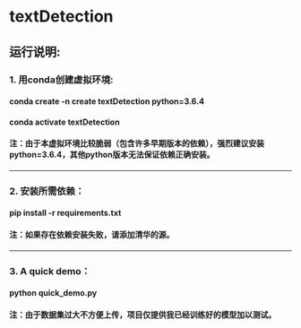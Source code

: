 # textDetection
## 运行说明:
### 1. 用conda创建虚拟环境:
#### conda create -n create textDetection python=3.6.4
#### conda activate textDetection
#### 注：由于本虚拟环境比较脆弱（包含许多早期版本的依赖），强烈建议安装python=3.6.4，其他python版本无法保证依赖正确安装。
***

### 2. 安装所需依赖：
#### pip install -r requirements.txt
#### 注：如果存在依赖安装失败，请添加清华的源。
***

### 3. A quick demo：
#### python quick_demo.py
#### 注：由于数据集过大不方便上传，项目仅提供我已经训练好的模型加以测试。
